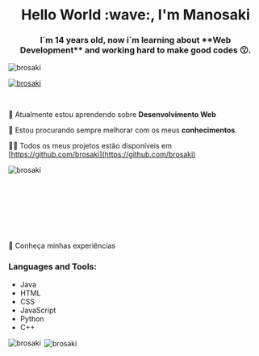 <h1 align="center">Hello World :wave:, I'm Manosaki</h1>
<h3 align="center">I´m 14 years old, now i´m learning about **Web Development** and working hard to make good codes 😗.</h3>

<p align="left"> <img src="https://komarev.com/ghpvc/?username=manosaki1&label=Profile%20views&color=0e75b6&style=flat" alt="brosaki" /> </p>

<p align="left"> <a href="https://github.com/ryo-ma/github-profile-trophy"><img src="https://github-profile-trophy.vercel.app/?username=brosaki" alt="brosaki" /></a> </p>

</br>

:seedling: Atualmente estou aprendendo sobre **Desenvolvimento Web**

🐬 Estou procurando sempre melhorar com os meus **conhecimentos**.

:man_technologist: Todos os meus projetos estão disponíveis em [https://github.com/brosaki](https://github.com/brosaki)

<p>
  <img align="left" src="https://github-readme-stats.vercel.app/api/top-langs?username=brosaki&show_icons=true&locale=en&layout=compact&theme=tokyonight" alt="brosaki"/>
</p>

<br></br>
<br></br>
<br></br>
<br></br>

:page_facing_up: Conheça minhas experiências

<h3 align="left">Languages and Tools:</h3>

<ul>
  <li>Java</li>
  <li>HTML</li>
  <li>CSS</li>
  <li>JavaScript</li>
  <li>Python</li>
  <li>C++</li>
</ul>

<p><img align="left" src="https://github-readme-stats.vercel.app/api/top-langs?username=manosaki1&show_icons=true&locale=en&layout=compact" alt="brosaki" /></p>

<p>&nbsp;<img align="center" src="https://github-readme-stats.vercel.app/api?username=manosaki1&show_icons=true&locale=en" alt="brosaki" /></p>

